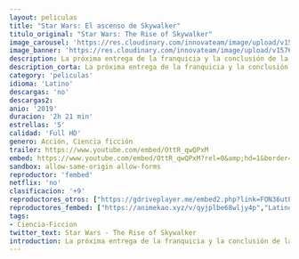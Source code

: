 ```yaml
---
layout: peliculas
title: "Star Wars: El ascenso de Skywalker"
titulo_original: "Star Wars: The Rise of Skywalker"
image_carousel: 'https://res.cloudinary.com/innovateam/image/upload/v1576863125/starwar-min_qsqfgq.jpg'
image_banner: 'https://res.cloudinary.com/innovateam/image/upload/v1576863129/1571830287_604966_1571830329_noticia_normal-min_nmtvf1.jpg'
description: La próxima entrega de la franquicia y la conclusión de la secuela de la trilogía Star Wars, así como la Saga Skywalker.
description_corta: La próxima entrega de la franquicia y la conclusión de la secuela de la trilogía Star Wars, así como la Saga Skywalker.
category: 'peliculas'
idioma: 'Latino'
descargas: 'no'
descargas2:
anio: '2019'
duracion: '2h 21 min'
estrellas: '5'
calidad: 'Full HD'
genero: Acción, Ciencia ficción
trailer: https://www.youtube.com/embed/OttR_qwQPxM
embed: https://www.youtube.com/embed/OttR_qwQPxM?rel=0&amp;hd=1&border=0&wmode=opaque&enablejsapi=1&modestbranding=1&controls=1&showinfo=1
sandbox: allow-same-origin allow-forms
reproductor: 'fembed'
netflix: 'no'
clasificacion: '+9'
reproductores_otros: ["https://gdriveplayer.me/embed2.php?link=FON36utPMtd8w%252FF3UMei2QVktoDK8%252BBTf17REjENYr27rEvey8k6G3Zn3dL0wSi88SCQdmSeJt7c0qOdmZwRcIU1mlPg%252Bda7NhoM7LbLWFL9R29bVMXugtBIm%252FHClABV2BMSBbKw%252FIAmuqkQwa4OzTG9wgH1C6s3RshgEPiSfqCGKjQ43mrc0%252F9KwHPRxUuhl12FDUyaGRsq%252BWChFYHo4E","Latino","https://gdriveplayer.me/embed2.php?link=N97vhwIQSt9HZINGNE63sA48enBJ5QRDL14SDUUwAI8QMQo6f9uHZOkHdRfJLz%252BBK%252Fe25klSHGJv7o%252FTL917Q9123Pd05tzoFJ6ehv3AuZ5vBsE4z1sUFXRxATD8PLsxLgShsHMXP3kphH3xJgefdA8cP%252Bonbo7QM%252BXTqpZIK%252FKox%252F6Vd5CIMMJ6kLW37DO9kTdhjrG%252B%252B4ZqqltMmQQA95","Latino","https://player.premiumstream.live/player.php?id=MTY3NA","Latino","https://mstream.space/h13qqf1gwm4n","Latino","https://gdriveplayer.me/embed2.php?link=cqwA44KRuXmkTomsr2tYTQ9z8xqSKXYbQ%252BsB6pUqQwiLwEH3zcNPNCAWwIJWsXEzj%252B9RsnlZeWkzL14e5PGSp4z8NHND%252F06cYm610SZxZYPRtn9%252Fye9L%252BkSCJULJ2mDWueQpssjJp7YsXrBUBf%252F%252FZWoH6kObUH8RKFaJJyVe29Zic179OlSX8hFF9I0DNyDAXB555tQud6O6apLiW7Mqml8LkiYhRE6%252BkPhntzwdXMTZESgzCsMP%252BRVZQvu56Nkd4%253D","Latino","https://mstream.space/n3746mua7ycl","Latino"]
reproductores_fembed: ["https://animekao.xyz/v/qyjplbe68wljy4p","Latino"]
tags:
- Ciencia-Ficcion
twitter_text: Star Wars - The Rise of Skywalker
introduction: La próxima entrega de la franquicia y la conclusión de la secuela de la trilogía Star Wars, así como la Saga Skywalker.
---
```













